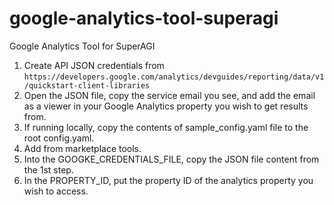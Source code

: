 # google-analytics-tool-superagi
Google Analytics Tool for SuperAGI


1. Create API JSON credentials from `https://developers.google.com/analytics/devguides/reporting/data/v1/quickstart-client-libraries`
2. Open the JSON file, copy the service email you see, and add the email as a viewer in your Google Analytics property you wish to get results from.
3. If running locally, copy the contents of sample_config.yaml file to the root config.yaml.
4. Add from marketplace tools.
5. Into the GOOGKE_CREDENTIALS_FILE, copy the JSON file content from the 1st step.
6. In the PROPERTY_ID, put the property ID of the analytics property you wish to access.
